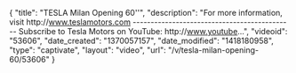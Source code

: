 {
    "title": "TESLA Milan Opening 60''",
    "description": "For more information, visit http:\/\/www.teslamotors.com --------------------------------------------- Subscribe to Tesla Motors on YouTube: http:\/\/www.youtube...",
    "videoid": "53606",
    "date_created": "1370057157",
    "date_modified": "1418180958",
    "type": "captivate",
    "layout": "video",
    "url": "\/v\/tesla-milan-opening-60\/53606"
}